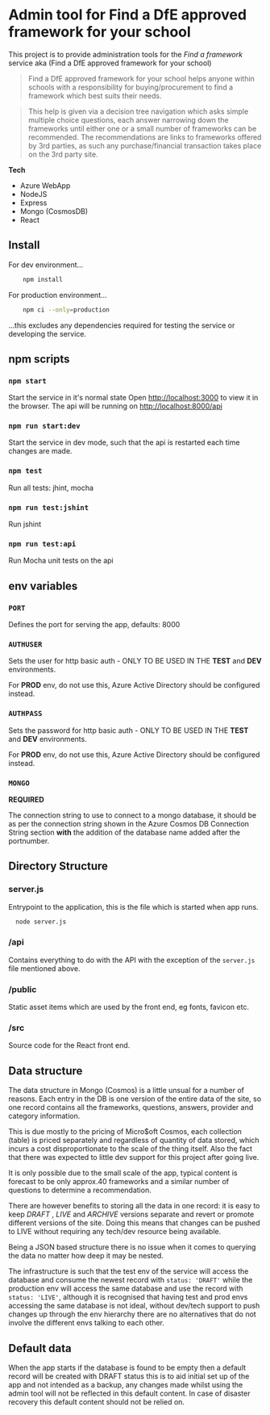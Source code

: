 # Admin tool for Find a DfE approved framework for your school #

This project is to provide administration tools for the *Find a framework* service aka (Find a DfE approved framework for your school)

> Find a DfE approved framework for your school helps anyone within schools with a responsibility for buying/procurement to find a framework which best suits their needs.

> This help is given via a decision tree navigation which asks simple multiple choice questions, each answer narrowing down the frameworks until either one or a small number of frameworks can be recommended. The recommendations are links to frameworks offered by 3rd parties, as such any purchase/financial transaction takes place on the 3rd party site.

**Tech**

- Azure WebApp
- NodeJS
- Express
- Mongo (CosmosDB)
- React


## Install ##

For dev environment...

```sh
    npm install
```

For production environment...

```sh
    npm ci --only=production
```

...this excludes any dependencies required for testing the service or developing the service.


## npm scripts ##

### ` npm start ` ###
Start the service in it's normal state
Open [http://localhost:3000](http://localhost:3000) to view it in the browser.
The api will be running on [http://localhost:8000/api](http://localhost:8000/api)

### ` npm run start:dev ` ###
Start the service in dev mode, such that the api is restarted each time changes are made.

### ` npm test ` ###
Run all tests: jhint, mocha

### ` npm run test:jshint ` ###
Run jshint

### ` npm run test:api ` ###
Run Mocha unit tests on the api


## env variables ##

### ` PORT ` ###

Defines the port for serving the app, defaults: 8000


### ` AUTHUSER ` ###

Sets the user for http basic auth - ONLY TO BE USED IN THE **TEST** and **DEV** environments.

For **PROD** env, do not use this, Azure Active Directory should be configured instead.


### ` AUTHPASS ` ###

Sets the password for http basic auth - ONLY TO BE USED IN THE **TEST** and **DEV** environments.

For **PROD** env, do not use this, Azure Active Directory should be configured instead.


### ` MONGO ` ###

**REQUIRED**

The connection string to use to connect to a mongo database, it should be as per the connection string shown in the Azure Cosmos DB Connection String section **with** the addition of the database name added after the portnumber.


## Directory Structure ##

### server.js ###

Entrypoint to the application, this is the file which is started when app runs.

```sh
  node server.js
```


### /api ###

Contains everything to do with the API with the exception of the ` server.js ` file mentioned above.


### /public ###

Static asset items which are used by the front end, eg fonts, favicon etc.


### /src ###

Source code for the React front end.


## Data structure ##

The data structure in Mongo (Cosmos) is a little unsual for a number of reasons. Each entry in the DB is one version of the entire data of the site, so one record contains all the frameworks, questions, answers, provider and category information.

This is due mostly to the pricing of Micro$oft Cosmos, each collection (table) is priced separately and regardless of quantity of data stored, which incurs a cost disproportionate to the scale of the thing itself. Also the fact that there was expected to little dev support for this project after going live.

It is only possible due to the small scale of the app, typical content is forecast to be only approx.40 frameworks and a similar number of questions to determine a recommendation.

There are however benefits to storing all the data in one record: it is easy to keep _DRAFT_ , _LIVE_ and _ARCHIVE_ versions separate and revert or promote different versions of the site. Doing this means that changes can be pushed to LIVE without requiring any tech/dev resource being available.

Being a JSON based structure there is no issue when it comes to querying the data no matter how deep it may be nested.

The infrastructure is such that the test env of the service will access the database and consume the newest record with ` status: 'DRAFT' ` while the production env will access the same database and use the record with ` status: 'LIVE' `, although it is recognised that having test and prod envs accessing the same database is not ideal, without dev/tech support to push changes up through the env hierarchy there are no alternatives that do not involve the different envs talking to each other.


## Default data ##

When the app starts if the database is found to be empty then a default record will be created with DRAFT status this is to aid initial set up of the app and not intended as a backup, any changes made whilst using the admin tool will not be reflected in this default content. In case of disaster recovery this default content should not be relied on.

